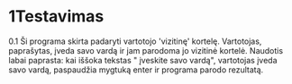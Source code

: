 # 1Testavimas

0.1
Ši programa skirta padaryti vartotojo 'vizitinę' kortelę. Vartotojas, paprašytas, įveda savo vardą ir jam parodoma jo vizitinė kortelė. 
Naudotis labai paprasta: kai iššoka tekstas " įveskite savo vardą", vartotojas įveda savo vardą, paspaudžia mygtuką enter ir programa parodo rezultatą.

